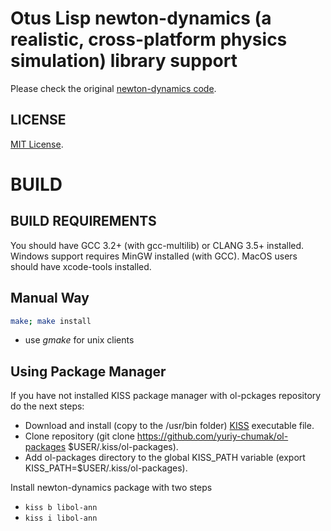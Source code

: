 Otus Lisp newton-dynamics (a realistic, cross-platform physics simulation) library support
==========================================================================================

Please check the original [newton-dynamics code](https://github.com/MADEAPPS/newton-dynamics).


LICENSE
-------

[MIT License](LICENSE).


BUILD
=====

BUILD REQUIREMENTS
------------------

You should have GCC 3.2+ (with gcc-multilib) or CLANG 3.5+ installed.
Windows support requires MinGW installed (with GCC).
MacOS users should have xcode-tools installed.


Manual Way
----------

```bash
make; make install
```
* use *gmake* for unix clients


Using Package Manager
---------------------

If you have not installed KISS package manager with ol-pckages repository do the next steps:
  * Download and install (copy to the /usr/bin folder) [KISS](https://raw.githubusercontent.com/kisslinux/kiss/master/kiss) executable file.
  * Clone repository (git clone https://github.com/yuriy-chumak/ol-packages $USER/.kiss/ol-packages).
  * Add ol-packages directory to the global KISS_PATH variable (export KISS_PATH=$USER/.kiss/ol-packages).

Install newton-dynamics package with two steps
  * `kiss b libol-ann`
  * `kiss i libol-ann`

